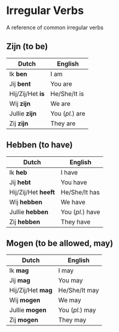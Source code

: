 # Irregular Verbs

A reference of common irregular verbs

## Zijn (to be)

| Dutch | English |
| ------- | ----- |
| Ik **ben** | I am |
| Jij **bent** | You are |
| Hij/Zij/Het **is** | He/She/It is |
| Wij **zijn** | We are |
| Jullie **zijn** | You (*pl.*) are |
| Zij **zijn** | They are |

## Hebben (to have)

| Dutch | English |
| ------- | ----- |
| Ik **heb** | I have |
| Jij **hebt** | You have |
| Hij/Zij/Het **heeft** | He/She/It has |
| Wij **hebben** | We have |
| Jullie **hebben** | You (*pl.*) have |
| Zij **hebben** | They have |

## Mogen (to be allowed, may)

| Dutch | English |
| ------- | ----- |
| Ik **mag** | I may |
| Jij **mag** | You may |
| Hij/Zij/Het **mag** | He/She/It may |
| Wij **mogen** | We may |
| Jullie **mogen** | You (*pl.*) may |
| Zij **mogen** | They may |
